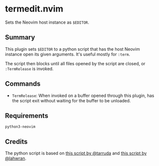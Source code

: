 # termedit.nvim
Sets the Neovim host instance as `$EDITOR`.

## Summary
This plugin sets `$EDITOR` to a python script that has the host Neovim instance
open its given arguments. It's useful mostly for `:term`.

The script then blocks until all files opened by the script are closed, or
`:TermRelease` is invoked.

## Commands
* `TermRelease`: When invoked on a buffer opened through this plugin, has the
  script exit without waiting for the buffer to be unloaded.

## Requirements
`python3-neovim`

## Credits
The python script is based on [this script by
@tarruda](https://gist.github.com/tarruda/37f7a3e22996addf8921) and [this
script by
@lahwran](https://github.com/lahwran/dotfiles/blob/master/bin/nvim-inner).
